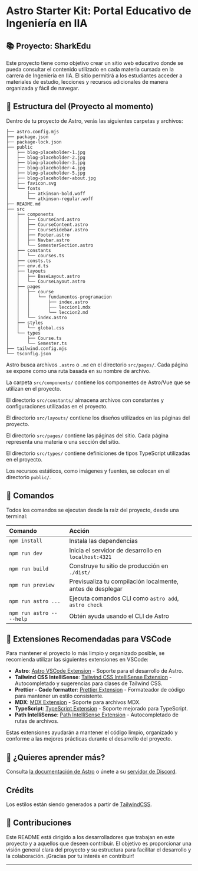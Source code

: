 # Astro Starter Kit: Portal Educativo de Ingeniería en IIA

## 📚 Proyecto: SharkEdu

Este proyecto tiene como objetivo crear un sitio web educativo donde se pueda consultar el contenido utilizado en cada materia cursada en la carrera de Ingeniería en IIA. El sitio permitirá a los estudiantes acceder a materiales de estudio, lecciones y recursos adicionales de manera organizada y fácil de navegar.

## 🚀 Estructura del (Proyecto al momento)

Dentro de tu proyecto de Astro, verás las siguientes carpetas y archivos:

```text
├── astro.config.mjs
├── package.json
├── package-lock.json
├── public
│   ├── blog-placeholder-1.jpg
│   ├── blog-placeholder-2.jpg
│   ├── blog-placeholder-3.jpg
│   ├── blog-placeholder-4.jpg
│   ├── blog-placeholder-5.jpg
│   ├── blog-placeholder-about.jpg
│   ├── favicon.svg
│   └── fonts
│       ├── atkinson-bold.woff
│       └── atkinson-regular.woff
├── README.md
├── src
│   ├── components
│   │   ├── CourseCard.astro
│   │   ├── CourseContent.astro
│   │   ├── CourseSidebar.astro
│   │   ├── Footer.astro
│   │   ├── Navbar.astro
│   │   └── SemesterSection.astro
│   ├── constants
│   │   └── courses.ts
│   ├── consts.ts
│   ├── env.d.ts
│   ├── layouts
│   │   ├── BaseLayout.astro
│   │   └── CourseLayout.astro
│   ├── pages
│   │   ├── course
│   │   │   └── fundamentos-programacion
│   │   │       ├── index.astro
│   │   │       ├── leccion1.mdx
│   │   │       └── leccion2.md
│   │   └── index.astro
│   ├── styles
│   │   └── global.css
│   └── types
│       ├── Course.ts
│       └── Semester.ts
├── tailwind.config.mjs
└── tsconfig.json
```

Astro busca archivos `.astro` o `.md` en el directorio `src/pages/`. Cada página se expone como una ruta basada en su nombre de archivo.

La carpeta `src/components/` contiene los componentes de Astro/Vue que se utilizan en el proyecto.

El directorio `src/constants/` almacena archivos con constantes y configuraciones utilizadas en el proyecto.

El directorio `src/layouts/` contiene los diseños utilizados en las páginas del proyecto.

El directorio `src/pages/` contiene las páginas del sitio. Cada página representa una materia o una sección del sitio.

El directorio `src/types/` contiene definiciones de tipos TypeScript utilizadas en el proyecto.

Los recursos estáticos, como imágenes y fuentes, se colocan en el directorio `public/`.

## 🧞 Comandos

Todos los comandos se ejecutan desde la raíz del proyecto, desde una terminal:

| Comando                   | Acción                                                     |
| :------------------------ | :--------------------------------------------------------- |
| `npm install`             | Instala las dependencias                                   |
| `npm run dev`             | Inicia el servidor de desarrollo en `localhost:4321`       |
| `npm run build`           | Construye tu sitio de producción en `./dist/`              |
| `npm run preview`         | Previsualiza tu compilación localmente, antes de desplegar |
| `npm run astro ...`       | Ejecuta comandos CLI como `astro add`, `astro check`       |
| `npm run astro -- --help` | Obtén ayuda usando el CLI de Astro                         |

## 🔧 Extensiones Recomendadas para VSCode

Para mantener el proyecto lo más limpio y organizado posible, se recomienda utilizar las siguientes extensiones en VSCode:

- **Astro**: [Astro VSCode Extension](https://marketplace.visualstudio.com/items?itemName=astro-build.astro-vscode) - Soporte para el desarrollo de Astro.
- **Tailwind CSS IntelliSense**: [Tailwind CSS IntelliSense Extension](https://marketplace.visualstudio.com/items?itemName=bradlc.vscode-tailwindcss) - Autocompletado y sugerencias para clases de Tailwind CSS.
- **Prettier - Code formatter**: [Prettier Extension](https://marketplace.visualstudio.com/items?itemName=esbenp.prettier-vscode) - Formateador de código para mantener un estilo consistente.
- **MDX**: [MDX Extension](https://marketplace.visualstudio.com/items?itemName=silvenon.mdx) - Soporte para archivos MDX.
- **TypeScript**: [TypeScript Extension](https://marketplace.visualstudio.com/items?itemName=ms-vscode.vscode-typescript-next) - Soporte mejorado para TypeScript.
- **Path IntelliSense**: [Path IntelliSense Extension](https://marketplace.visualstudio.com/items?itemName=christian-kohler.path-intellisense) - Autocompletado de rutas de archivos.

Estas extensiones ayudarán a mantener el código limpio, organizado y conforme a las mejores prácticas durante el desarrollo del proyecto.

## 👀 ¿Quieres aprender más?

Consulta [la documentación de Astro](https://docs.astro.build) o únete a su [servidor de Discord](https://astro.build/chat).

## Crédits

Los estilos están siendo generados a partir de [ TailwindCSS](https://tailwindcss.com/).

## 🚧 Contribuciones

Este README está dirigido a los desarrolladores que trabajan en este proyecto y a aquellos que deseen contribuir. El objetivo es proporcionar una visión general clara del proyecto y su estructura para facilitar el desarrollo y la colaboración. ¡Gracias por tu interés en contribuir!

---
